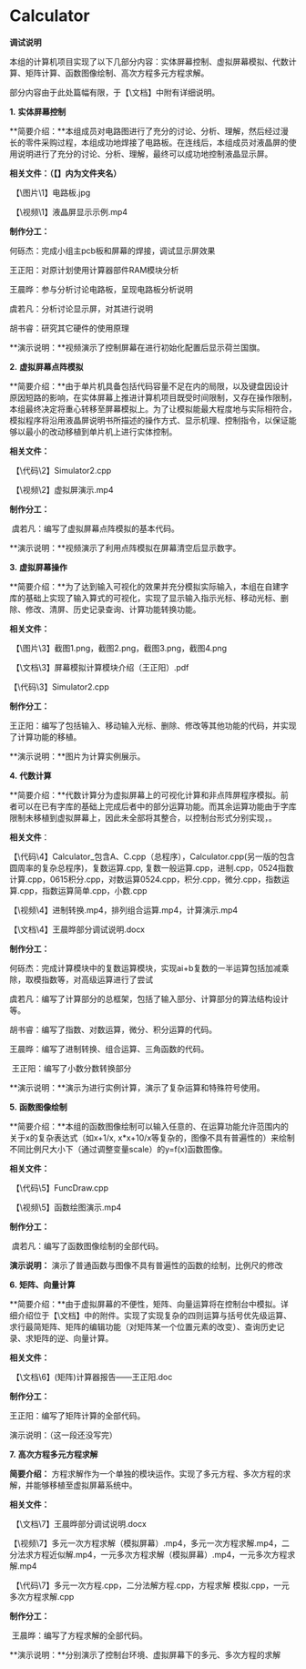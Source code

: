 # Calculator

**调试说明**

本组的计算机项目实现了以下几部分内容：实体屏幕控制、虚拟屏幕模拟、代数计算、矩阵计算、函数图像绘制、高次方程多元方程求解。

部分内容由于此处篇幅有限，于【\文档】中附有详细说明。

**1.**   **实体屏幕控制**

**简要介绍：**本组成员对电路图进行了充分的讨论、分析、理解，然后经过漫长的零件采购过程，本组成功地焊接了电路板。在连线后，本组成员对液晶屏的使用说明进行了充分的讨论、分析、理解，最终可以成功地控制液晶显示屏。

**相关文件：（【】内为文件夹名）**

​    【\图片\1】电路板.jpg

​    【\视频\1】液晶屏显示示例.mp4

**制作分工：**

何砾杰：完成小组主pcb板和屏幕的焊接，调试显示屏效果

王正阳：对原计划使用计算器部件RAM模块分析

王晨晔：参与分析讨论电路板，呈现电路板分析说明

虞若凡：分析讨论显示屏，对其进行说明

胡书睿：研究其它硬件的使用原理

**演示说明：**视频演示了控制屏幕在进行初始化配置后显示荷兰国旗。

**2.**   **虚拟屏幕点阵模拟**

**简要介绍：**由于单片机具备包括代码容量不足在内的局限，以及键盘因设计原因短路的影响，在实体屏幕上推进计算机项目既受时间限制，又存在操作限制，本组最终决定将重心转移至屏幕模拟上。为了让模拟能最大程度地与实际相符合，模拟程序将沿用液晶屏说明书所描述的操作方式、显示机理、控制指令，以保证能够以最小的改动移植到单片机上进行实体控制。

**相关文件：**

​    【\代码\2】Simulator2.cpp

​    【\视频\2】虚拟屏演示.mp4

**制作分工：**

​    虞若凡：编写了虚拟屏幕点阵模拟的基本代码。

**演示说明：**视频演示了利用点阵模拟在屏幕清空后显示数字。

**3.**   **虚拟屏幕操作**

**简要介绍：**为了达到输入可视化的效果并充分模拟实际输入，本组在自建字库的基础上实现了输入算式的可视化，实现了显示输入指示光标、移动光标、删除、修改、清屏、历史记录查询、计算功能转换功能。

**相关文件：**

​    【\图片\3】截图1.png，截图2.png，截图3.png，截图4.png

​    【\文档\3】屏幕模拟计算模块介绍（王正阳）.pdf

【\代码\3】Simulator2.cpp

**制作分工：**

​    王正阳：编写了包括输入、移动输入光标、删除、修改等其他功能的代码，并实现了计算功能的移植。

**演示说明：**图片为计算实例展示。

**4.**   **代数计算**

**简要介绍：**代数计算分为虚拟屏幕上的可视化计算和非点阵屏程序模拟。前者可以在已有字库的基础上完成后者中的部分运算功能。而其余运算功能由于字库限制未移植到虚拟屏幕上，因此未全部将其整合，以控制台形式分别实现，。

**相关文件**：

【\代码\4】Calculator_包含A、C.cpp（总程序），Calculator.cpp(另一版的包含圆周率的复杂总程序)，复数运算.cpp, 复数一般运算.cpp，进制.cpp，0524指数计算.cpp，0615积分.cpp，对数运算0524.cpp，积分.cpp，微分.cpp，指数运算.cpp，指数运算简单.cpp，小数.cpp

【\视频\4】进制转换.mp4，排列组合运算.mp4，计算演示.mp4

【\文档\4】王晨晔部分调试说明.docx

**制作分工：**

何砾杰：完成计算模块中的复数运算模块，实现ai+b复数的一半运算包括加减乘除，取模指数等，对高级运算进行了尝试

虞若凡：编写了计算部分的总框架，包括了输入部分、计算部分的算法结构设计等。

胡书睿：编写了指数、对数运算，微分、积分运算的代码。

王晨晔：编写了进制转换、组合运算、三角函数的代码。

​    王正阳：编写了小数分数转换部分

**演示说明：**演示为进行实例计算，演示了复杂运算和特殊符号使用。

**5.**   **函数图像绘制**

**简要介绍：**本组的函数图像绘制可以输入任意的、在运算功能允许范围内的关于x的复杂表达式（如x+1/x, x*x+10/x等复杂的，图像不具有普遍性的）来绘制不同比例尺大小下（通过调整变量scale）的y=f(x)函数图像。

**相关文件：**

​    【\代码\5】FuncDraw.cpp

​    【\视频\5】函数绘图演示.mp4

**制作分工：**

​    虞若凡：编写了函数图像绘制的全部代码。

**演示说明：** 演示了普通函数与图像不具有普遍性的函数的绘制，比例尺的修改

**6.**   **矩阵、向量计算**

**简要介绍：**由于虚拟屏幕的不便性，矩阵、向量运算将在控制台中模拟。详细介绍位于【\文档】中的附件。实现了实现复杂的四则运算与括号优先级运算、求行最简矩阵、矩阵的编辑功能（对矩阵某一个位置元素的改变）、查询历史记录、求矩阵的逆、向量计算。

**相关文件：**

​    【\文档\6】(矩阵)计算器报告——王正阳.doc

 

**制作分工：**

王正阳：编写了矩阵计算的全部代码。

演示说明：（这一段还没写完）

**7.**   **高次方程多元方程求解**

**简要介绍：** 方程求解作为一个单独的模块运作。实现了多元方程、多次方程的求解，并能够移植至虚拟屏幕系统中。

**相关文件：**

​    【\文档\7】王晨晔部分调试说明.docx

​    【\视频\7】多元一次方程求解（模拟屏幕）.mp4，多元一次方程求解.mp4，二分法求方程近似解.mp4，一元多次方程求解（模拟屏幕）.mp4，一元多次方程求解.mp4

​    【\代码\7】多元一次方程.cpp，二分法解方程.cpp，方程求解 模拟.cpp，一元多次方程求解.cpp

**制作分工：**

​    王晨晔：编写了方程求解的全部代码。

**演示说明：**分别演示了控制台环境、虚拟屏幕下的多元、多次方程的求解